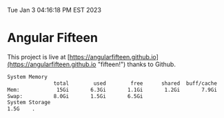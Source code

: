 Tue Jan  3 04:16:18 PM EST 2023

# Angular Fifteen


This project is live at [https://angularfifteen.github.io](https://angularfifteen.github.io "fifteen!") thanks to Github.

```bash
System Memory
               total        used        free      shared  buff/cache   available
Mem:            15Gi       6.3Gi       1.1Gi       1.2Gi       7.9Gi       7.4Gi
Swap:          8.0Gi       1.5Gi       6.5Gi
System Storage
1.5G	.
```
```bash

